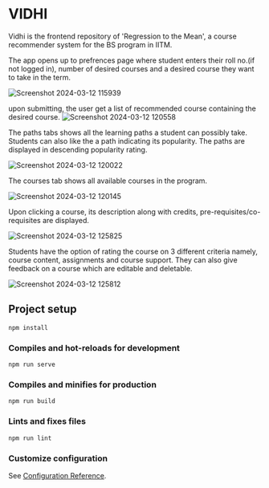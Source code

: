 # VIDHI

Vidhi is the frontend repository of 'Regression to the Mean', a course recommender system for the BS program in IITM.

The app opens up to prefrences page where student enters their roll no.(if not logged in), number of desired courses and a desired course they want to take in the term.

![Screenshot 2024-03-12 115939](https://github.com/hanani8/vidhi/assets/130587221/fcab5e41-b1c9-4dd8-b0a2-91fe3a7b08d3)

upon submitting, the user get a list of recommended course containing the desired course.
![Screenshot 2024-03-12 120558](https://github.com/hanani8/vidhi/assets/130587221/7d95902e-18a6-450d-a5d7-5b1e7a0829d1)

The paths tabs shows all the learning paths a student can possibly take. Students can also like the a path indicating its popularity. The paths are displayed in descending popularity rating.

![Screenshot 2024-03-12 120022](https://github.com/hanani8/vidhi/assets/130587221/9c780fd1-36de-4d07-8c87-fba1b80238f4)

The courses tab shows all available courses in the program.

![Screenshot 2024-03-12 120145](https://github.com/hanani8/vidhi/assets/130587221/e3a87ab8-a445-499b-8ff4-a1bac3e4ceec)

Upon clicking a course, its description along with credits, pre-requisites/co-requisites are displayed.

![Screenshot 2024-03-12 125825](https://github.com/hanani8/vidhi/assets/130587221/6b2e6f00-e92c-414b-8f73-2957a3738d97)

Students have the option of rating the course on 3 different criteria namely, course content, assignments and course support. They can also give feedback on a course which are editable and deletable.

![Screenshot 2024-03-12 125812](https://github.com/hanani8/vidhi/assets/130587221/51437283-9321-4b28-abc3-ad31060e2b31)


## Project setup
```
npm install
```

### Compiles and hot-reloads for development
```
npm run serve
```

### Compiles and minifies for production
```
npm run build
```

### Lints and fixes files
```
npm run lint
```

### Customize configuration
See [Configuration Reference](https://cli.vuejs.org/config/).
